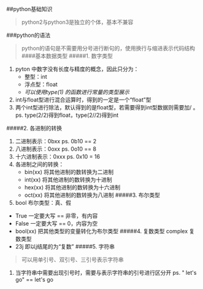 ##python基础知识
  > python2与python3是独立的个体，基本不兼容

###python的语法

  > python的语句是不需要用分号进行断句的，使用换行与缩进表示代码结构
####基本数据类型
#####1. 数字类型
1. pyton 中数字没有长度与精度的概念，因此只分为：
   - 整型：int
   - 浮点型：float
   - *可以使用type(1) 的函数进行常量的类型展示*
2. int与float型进行混合运算时，得到的一定是一个“float”型
3. 两个int型进行除法，默认得到的是float型，若需要得到int型数据则需要加/  。   ps.   type(2/2)得到float，type(2//2)得到int

#####2. 各进制的转换
1. 二进制表示：0bxx    ps.  0b10 == 2
2. 八进制表示：0oxx     ps.  0o10 == 8
3. 十六进制表示：0xxx     ps. 0x10 = 16
4. 各进制之间的转换：
    - bin(xx)  将其他进制的数转换为二进制
    - int(xx)   将其他进制的数转换为十进制
    - hex(xx)   将其他进制的数转换为十六进制
    - oct(xx)    将其他进制的数转换为八进制
#####3. 布尔类型
1. bool 布尔类型：真、假
  - True   一定要大写    == 非零，有内容
  - False   一定要大写   == 0，内容为空
  - bool(xx)    把其他类型的变量转化为布尔类型
#####4. 复数类型
complex 复数类型
 - 23j 即以j结尾的为“复数”
#####5. 字符串
 > 可以用单引号、双引号、三引号表示字符串
1. 当字符串中需要出现引号时，需要与表示字符串的引号进行区分开
ps. " let's go"   ==   let's go
